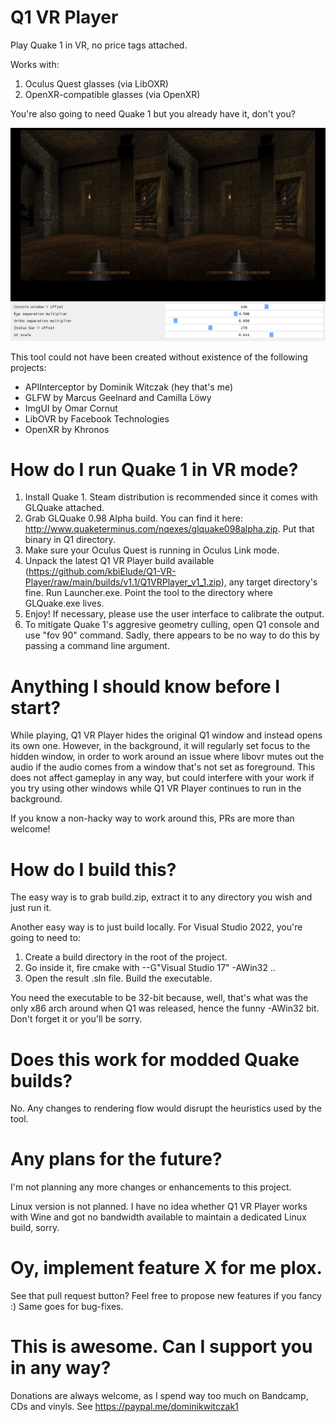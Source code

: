 # Q1 VR Player
Play Quake 1 in VR, no price tags attached.

Works with:

1) Oculus Quest glasses (via LibOXR)
2) OpenXR-compatible glasses (via OpenXR)

You're also going to need Quake 1 but you already have it, don't you?

![The tool in its full glory](https://github.com/kbiElude/Q1-VR-Player/blob/main/docs/screenshot.png?raw=true)

This tool could not have been created without existence of the following projects:

- APIInterceptor by Dominik Witczak (hey that's me)
- GLFW by Marcus Geelnard and Camilla Löwy
- ImgUI by Omar Cornut
- LibOVR by Facebook Technologies
- OpenXR by Khronos

# How do I run Quake 1 in VR mode?
1. Install Quake 1. Steam distribution is recommended since it comes with GLQuake attached.
2. Grab GLQuake 0.98 Alpha build. You can find it here: http://www.quaketerminus.com/nqexes/glquake098alpha.zip. Put that binary in Q1 directory.
3. Make sure your Oculus Quest is running in Oculus Link mode.
4. Unpack the latest Q1 VR Player build available (https://github.com/kbiElude/Q1-VR-Player/raw/main/builds/v1.1/Q1VRPlayer_v1_1.zip), any target directory's fine. Run Launcher.exe. Point the tool to the directory where GLQuake.exe lives.
5. Enjoy! If necessary, please use the user interface to calibrate the output.
6. To mitigate Quake 1's aggresive geometry culling, open Q1 console and use "fov 90" command. Sadly, there appears to be no way to do this by passing a command line argument.

# Anything I should know before I start?
While playing, Q1 VR Player hides the original Q1 window and instead opens its own one. However, in the background, it will regularly set focus to the hidden window, in order to work around an issue where libovr mutes out the audio if the audio comes from a window that's not set as foreground. This does not affect gameplay in any way, but could interfere with your work if you try using other windows while Q1 VR Player continues to run in the background.

If you know a non-hacky way to work around this, PRs are more than welcome!

# How do I build this?
The easy way is to grab build.zip, extract it to any directory you wish and just run it.

Another easy way is to just build locally. For Visual Studio 2022, you're going to need to:

1. Create a build directory in the root of the project.
2. Go inside it, fire cmake with --G"Visual Studio 17" -AWin32 ..
3. Open the result .sln file. Build the executable.

You need the executable to be 32-bit because, well, that's what was the only x86 arch around when Q1 was released, hence the funny -AWin32 bit. Don't forget it or you'll be sorry.

# Does this work for modded Quake builds?
No. Any changes to rendering flow would disrupt the heuristics used by the tool.

# Any plans for the future?
I'm not planning any more changes or enhancements to this project.

Linux version is not planned. I have no idea whether Q1 VR Player works with Wine and got no bandwidth available to maintain a dedicated Linux build, sorry.

# Oy, implement feature X for me plox.
See that pull request button? Feel free to propose new features if you fancy :) Same goes for bug-fixes.

# This is awesome. Can I support you in any way?
Donations are always welcome, as I spend way too much on Bandcamp, CDs and vinyls. See https://paypal.me/dominikwitczak1